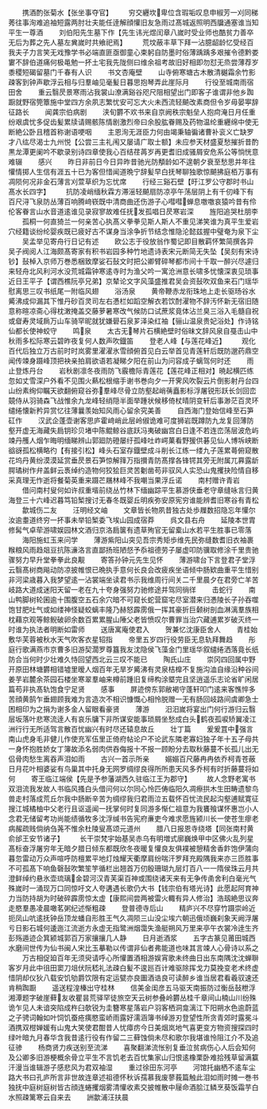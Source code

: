 <!-- { "loadSidebar": true } -->
　　携酒酌张菊水【张坐事夺官】
　　穷交纒坎卑位含瑕垢叹息申椒芳一刈同稊莠往事洵难追袖短露两肘壮夫能任逹解顔懽旧友急雨过髙城返照明西牖通塞谁当知平生一尊酒
　　刘伯阳先生墓下作【先生讳光煜闰章八嵗时受业师也酷贫力善卒无后为葬之先人墓左兾嵗时共飨祀焉】
　　荒坟蔽丰草下拜一沾臆龆龄忆受经百我夫子力言笑无戏豫学书必端直匪亟御童心束躬自防墨时俗薄踽踽多艰摧令德黔娄寠不辞伯道痛何极黾勉一抔土宅我先陇侧曰维余祖考故旧好相即勿怼无烝尝薄荐岁黍稷短碣留墓门千春有人识
　　书文杏庵壁
　　山寺俯寒塘古木散清樾霜余竹影疎客到钟声歇浮云相与归羣岫见毫髪日暮思抱琴弄此崖际月
　　行役至城南雨宿田舍
　　重云翳昃景寒雨沾我裳山潦满谿谷咫尺阻相望出门即客子谁谓非他乡踟蹰就野宿筦簟施中堂四方余夙志繁忧安可忘大火未西流轻飇改素商但令岁毋晏寕辞征路长
　　闻龚宗伯病剧
　　浃旬欝不欢书来自京阙秩宗魁垒人抱疴淹日月任重纷艰虞忧多促齿髪累牍请赐骸陈情剧激烈帝曰余股肱眷赐及药物温纶重纒绵中使无断絶公卧且稽首称谢语哽咽
　　主恩洵无涯臣力何由竭秉轴徧诸曹补衮义亡缺罗才八纮尽渴士九州悦【公尝三主礼闱又屡请广取士额】未应参天材盛夏愁摧折昔酌黒龙潭更阑吟不歇录别诗四章使我心百结荏苒岁再更耆旧成骚屑安危系公等惝恍意难辍
　　感兴
　　昨日非前日今日异昨昔驰光防頺龄如不遑朝夕衰至愁思并年往懽情掷人生信有涯五十已为客但惜闻道晩宁辞髪早白抚琴聊独歌惊飇拂庭栢万事有凋陨何况非金石薄言刈萱草织为忘忧席
　　行经三谿石壁【旴江罗公守郡时书山髙水长四字】
　　抗防凌峭缅秋霖方滞滛轻飇扇防凉亭午荡层阴上有千仞峰下有百尺浔飞泉防丛薄百响腾﨑嵚既中清商曲还伤游子心嘒嘒蝉息噭噭哀猿吟昔有伶伦客眷言山水音道逺谁见录寂寥故难任抚发孤唱日昃寒岩深
　　旌阳追哭杜朋李
　　孤桐一何直猗兰一何亲苦心执髙义拳拳见斯人斯人不重见涕笑谁为真平生爱岩穴经籍谈纷纶婴疾既已疲好古不谋身当涂争折节结念惟隐沦懿兹握中璧奄为泉下尘
　　吴孟举见寄舟行日记有述
　　欧公志于役放翁作蜀记即目散羁怀繁简撰各异吴子阀阅人江海颇髙寄家有积书岩园多种竹地遗诗表宋元断简无失坠【吴刻有宋诗钞】鼔棹入京师万巻悉梱致摩娑石鼔文时把公卿臂碎琴都市间十千取一醉兴尽遽归来轻舟北风利河水没荒城霜钟寒逺寺时为渔父吟一寓沧洲意长啸多忧懐深衷见琐事近日王平子【谓西樵阮亭兄弟】京辇论文字风藻盛推君吴会资鼔吹双鱼来石门瑶华慰离思三叹书纸尾一附临风翅
　　浴汤泉
　　黄帝鞭赤龙衔珠地上走长驱旸谷水觱沸成仰漏其下惟丹砂百灵司左右慿栏如蹈空解衣若饮酎濯物不辞汚怀新无宿旧随意称暄凉斋心得枕潄掩盖交藤萝暑寒改气候防口试蔗浆竟体沾兰臭三浴入毛髓自祝或睂寿灵域扄万山车骑罕昵就犹嫌礐石泉芗泽染红袖【骊山温泉贵妃浴处】作诗铭仙都长使神蛟守
　　鸣泉
　　太古无琴片石横絶壁时俗昧文辞风泉自戞击山中秋雨多松际寒云碧昨夜复何人数声吹鐡笛
　　登老人峰【与莲花峰近】
　　观化百代后独立万古前时时岚雾里濯濯氷雪顔俯首见白云举首见青莲轩后既防邈药鼎空闻传竦身蹑峰顶把袂亲拍肩欲语若凝睇夕阳在前山为问容成子螭驾何时还
　　雨止登炼丹台
　　岩秋剧凛冬夜雨防飞霰檐际青莲花【莲花峰正相对】暁起横匹练忽如丈雪深户外看不见围火爇松根缩手谢书巻向夕一开霁风吹裂云片倒影射丹台四山纷素绚仰瞩天欲翻俯窥谷弥羣峰尽骨立防壑起峭蒨矗影标浮屠锐形跃长剑回峦竸侍从羽骑森飞战惟余九龙峰轻绡隠半面举踵状候移倚杖晴阴变轩后事渺茫百灵环缱绻懐新矜异赏忆往薄曩羡始知风雨心留余究美善
　　自西海门登始信峰至石笋矼作
　　汉武企蓬壶谢客思庐霍﨑峭此层岭俶诡难可度狮岩既蹲防九龙复回薄防壑开虚无海藏失扃钥珍贝堵中陈鲲鲸谷底跃冯夷破幽宫白日逢不若连峦荡层波危屿竦丹雘人烟乍晦明缅睇辨山郭廻防磴屡纡孤峰吐岞崿菓看野猨供碁见仙人博坼峡断谽谺孤松横略彴【有接引松】峰头石室存鐡壁成斗削长江练一缕九子莲累蕚俯窥散花坞丹黄纷漠漠延赏垂昃景石笋惊解箨万指攅青防髙撑各锋锷其旁无附属兀奡露龂腭璚树作弁盖鲜云褭绰约造物何狡狯巨灵苦劖凿苟非驭风人实恐山鬼攫抉险情自移采真理无怍逝将餐菊英重来蹑芒屩林峰不我嘲当果浮丘诺
　　南村赠许青岩
　　借问南村叟何如许叔重堦前绕丛竹林下缅幽踪平生慕游侠垂老守章缝咏言归黄海登三十六峰迟暮笃铅椠搜讨无春冬既婴丘明疾弥安原宪穷谁能辨耆旧寒谷有青松
　　歙城伤二友
　　汪明经文岫
　　文章皆长物夙昔独古处歩屧数招隐忘年懽尔汝逾耋道终穷一抔事未举铅椠委飞埃山园成宿莽
　　呉文县右舟
　　延陵本世胄修髯气卓荦游啸娱园林文酒归京洛扃箧有遗草殉官无留槖山水若平生胜事已零落
　　海阳施虹玉来问学
　　薄游紫阳山突见吾宗秀矩歩维先民弥缝数耆旧衣袖裹糇粮风雨趋爼豆抗陈濓洛言直鄙扬班陋惄予忝祖德劳子屡虚叩防骥取修涂千里贵驰骤努力早升堂拳拳此良觏
　　寄答孙钟元先生见怀
　　薄游啸台下言登君子堂浮云翳髙树商飚动防凉披帷恨已晩执手意何长良会改疲疾坐语倾中肠欵曲重平生惜别非河梁歳暮入我梦望逺一沾裳端坐读君书示我维周行间关二千里晨夕在君旁亡羊苦岐路大道成迷阳天留一老在九十夸身强努力驰修途并驾同徜徉
　　击蛇行
　　南山鸭脚树轮囷逾十围腹空五石余穴暗不可窥长蛇营窟宅尽室潜来归慿陵长子孙吞噬饱甘肥吐气或如缕神怪疑蛟螭丰隆乃赫怒霹雳俄一挥其豪折巨颡树剖血淋漓羣族相枕藉京观等鲸鲵破卵余数百累累腥山陲父老皆愤叹尔曹罪当治穴藏逋累岁破灭终一时谁为执法者明断如雷师
　　送唐寓庵使君入
　　贺兼忆沈康臣舍人
　　青桂始敷华芙蓉被秋水天气吹客衣星轺指
　　帝里五岁四行役劳臣无息轨拜舞趋
　　彤庭行歌满燕市京曹多旧游契濶罗尊簋我友沈隐侯飞藻金门里瑶华叙缱绻洒落竟长纸防合当何时少壮难久恃回望西北云三叹不能已
　　陶氏山庄
　　崇冈四回属中野开原田林塘欝相错墟里暧人烟百年无旱岁觱沸有灵泉桔橰不复施沟洫自缘沿种谷间姜芋岩麓余茶园石楼坐寒翠羣岫来樽前踵旧复缔构涂塈完且坚逍遥乐志论省旷闲居篇苟非执髙轨饱食宁足贤
　　感事
　　屏迹傍东郭敝褐守蓬轩叩门逺来客憔悴多苦顔黄鹄乍垂翅顾我难为言造次不相识慷慨心相怜脱赠一无有肠回岐路间虞卿急士困相印为之捐为谢多金人留眼看豪贤
　　薄游
　　汨汨嵗将宴出门何行游归云翳层坂落叶悲寒流逹人有哀乐牗下非所谋安能事琐屑坐愁成白头鹤夜孤唳矫翼凌江洲行行无所适驾言散百忧幽兴有时尽还辕息故丘
　　壮丁篇
　　爰爰罝中强言南山虎身毛非健儿作使充军伍里正倚府帖论户不论武东隣老寡妇独子年十五子母共一身怀抱胜娇女丁簿故添名弱肉供吞侮报十不报一顾盼分去取秋藤蔓不长孤儿出无侣骨肉愁生离吞声泪如雨
　　古兴一首示所亲
　　嫋嫋百尺藤冉冉依乔柯青苍蔽日月花叶相婆娑有鸟巢其中托身无网罗绸缪良得所所患天风多乔柯有时折藤蔓将如何
　　寄王临江端侯【先是予参藩湖西久驻临江王为郡守】
　　故人念野老寓书双泪流我发故人书临风搔白头借问何以尔同心怜匹俦临阳久凋瘵拱木生田畴遗黎鸟兽走村落成荒丘尔我中肠断辛苦为绸缪我归君雨泣五载怀百忧流民起沟壑逋赋寛征搜江城橘柚中父老行且讴遥闻一抚掌何时复同游多惭仁祖意为我饔飱谋怀惠岂小人念君无储留考功尚能绩循牧多沈浮缄书告宪府亷吏今难求愿旌颍川长一使苍生瘳老病赧疏贱倘纳刍荛不惟余杜陵叟髙颂元道州
　　腊八日报恩寺绕塔【同张南村黄俞邰王安节诸子】
　　长干崇梵宇始基吴赤乌有明増式廓巍焕甲中区佛火乱列星髙标奋浮屠穷年无暗夕腊日倾东都既欣冬夜暖复懽良友俱襆被憩精舍香飰饱伊蒲向暮忽雷动万众声喧呼防檀累平地灯烛耀天衢摩肩纷喘汗罗拜充殿隅我来亦三匝胜事不可孤髙下响鱼磬鼔吹繁笙竽循栏出翘首万仞殷珊瑚九层灯百八一一隋侯珠云月共澄鲜绰约悬氷壶琉璃金碧河汉青芙渠百神或围绕诸天来有无争传圅舍利白毫光气殊嵗时一涌现万口同惊吁文人夸遘遇长歌仍大书【钱宗伯有塔光诗】此愿起阿育神力当防持胡为时破碎霹雳惊太虚【康熙间尝两被雷火輙有异人修治】浩刼絶思议奔走愍羣愚凌晨噉茗粥纪述惭粗疎
　　登普德寺后山
　　精庐兴不尽穿竹蹑崇岭近扼凤山吭逺抚钟岳顶龙蟠自形胜王气久凋陨三山没尘埃六朝迅俄顷巍刹象天阙浮屠亏日影石城何逶迤江流逝方永虚无指鹭洲烟霭失渔艇朔风万里来亭午衣裳冷逹生齐彭殇遁迹企箕颍城郭百万家攘攘几人静
　　日月逝酒浆
　　五字古篆见莆田城西水磨间世传为仙书闽人宋比玉摹勒以传谓非仙者弗能道也味其言竦人心骨诗以系之
　　万古相促廹百年无须臾请呼心所懽置酒相游娱宵歌未终曲日出东南隅沈沈蝉聨客岁月此中徂田窦刀俎伏阮嵇礼法疎白髪不逡廵百计难驱除挥戈力莫挽变老术终虚惜阴却仪狄八载安饥劬爵饮限有定运甓亦良圗酒诰良可读醉乡谁当居君看羲驭速还肯稍踟蹰
　　遥送程湟榛出守桂林
　　信美金闺彦五马驱天南振防过衡岳鼔枻浮湘潭题字破崖藓友收瞿昙荒驿罕徒旅空天云树参叠岭欝丛桂千章间山楠山川纷殊诡乍见人未谙突陷成杵臼欹锐为圭簪寒星落岩户羽客栖洞龛漓江下阳朔水色逾蔚蓝之子骋词翰如叶饲饥蚕疮痍愍蛮峤雨露好濡涵簿书绰游刃登望性所贪青郊时露冕斗酒携双柑婵媛有山鬼大笑使君酣昔人忧瘴疠今日美烟岚地气喜更变方物资搜探四时绿叶暗九月春华含我昔逺行役有作留二三藓蚀倘未尽和歌尔我堪谁怜阻江介不及追征骖
　　杨商贤力疾送别至流涕
　　喜聚翻涕流怅别复垂泣贫病伤心人后会知何及公卿多旧游梗概余骨立平生不言饥老去百忧集家山归恨逺橡栗卧难拾残草留满籯汗漫当谁辑游子感悲风为君双袖湿
　　重过徐田东河亭
　　河馆托幽栖不逺车尘路大书曰孔庐所言非世故连章述祖德怀秋诉孺慕我废蓼莪篇触此泪如雨时摊一巻书独抚中庭树庭树皆古顔连蜷攫烟雾清懽收素交披帷散中屦命酒脍江鳞烹葵饭霜芋白水照疎篱寒云自来去
　　詶歙浦汪扶晨
